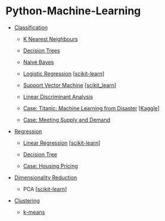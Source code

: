 # Python-Machine-Learning

*   [Classification](classification)

    *   [K Nearest Neighbours](classification/demo/k_nearest_neighbours_demo.py)
    
    *   [Decision Trees](classification/demo/class_decision_tree_demo.py)
    
    *   [Naive Bayes](classification/demo/naive_bayes_demo.py)
    
    *   [Logistic Regression](classification/demo/logistic_regression_demo.py) [[scikit-learn](classification/sk_learn_demo/logistic_regression.ipynb)]
    
    *   [Support Vector Machine](classification/demo/support_vector_machine_demo.py) [[scikit_learn](classification/sk_learn_demo/support_vector_machine.ipynb)]
    
    *   [Linear Discriminant Analysis](classification/demo/linear_discriminant_analysis_demo.py)
    
    * [Case: Titanic: Machine Learning from Disaster](classification/case/Titanic.ipynb) [[Kaggle](https://www.kaggle.com/c/titanic)]
    
    *   [Case: Meeting Supply and Demand](classification/case/medical_appointment.py)
    
    
*   [Regression](regression)

    *   [Linear Regression](regression/demo/linear_model.py) [[scikit-learn](regression/sklearn_demo/linear_regression.ipynb)]
    
    *   [Decision Tree](regression/demo/regre_decision_tree_demo.py)
    
    *   [Case: Housing Pricing](regression/case/housing_price.py)
    
*   [Dimensionality Reduction](reduction)

    *   PCA [[scikit-learn](reduction/sklearn_demo/principle_component_analysis.ipynb)]

*   [Clustering](clustering)

    *   [k-means](clustering/demo/k_means_cluster.py)
    
